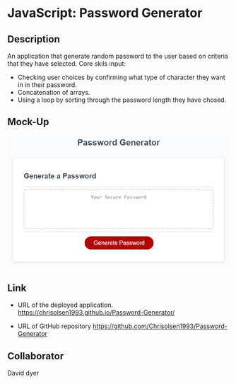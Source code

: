 # JavaScript: Password Generator

## Description

An application that generate random password to the user based on criteria that they have selected.
Core skils input:
- Checking user choices by confirming what type of character they want in in their password.
- Concatenation of arrays.
- Using a loop by sorting through the password length they have chosed.



## Mock-Up
![](image/03-javascript-homework-demo.png)


## Link
* URL of the deployed application.
https://chrisolsen1993.github.io/Password-Generator/

*  URL of  GitHub repository
https://github.com/Chrisolsen1993/Password-Generator

## Collaborator
David dyer


